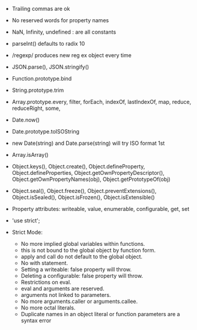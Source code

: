 - Trailing commas are ok
- No reserved words for property names
- NaN, Infinity, undefined : are all constants
- parseInt() defaults to radix 10
- /regexp/ produces new reg ex object every time
- JSON.parse(), JSON.stringify()
- Function.prototype.bind
- String.prototype.trim
- Array.prototype.every, filter, forEach, indexOf, lastIndexOf, map, reduce, reduceRight, some, 
- Date.now()
- Date.prototype.toISOString
- new Date(string) and Date.parse(string) will try ISO format 1st
- Array.isArray()
- Object.keys(), Object.create(), Object.defineProperty, Object.defineProperties, 
Object.getOwnPropertyDescriptor(), Object.getOwnPropertyNames(obj), Object.getPrototypeOf(obj)
- Object.seal(), Object.freeze(), Object.preventExtensions(), Object.isSealed(), Object.isFrozen(), 
Object.isExtensible()
- Property attributes: writeable, value, enumerable, configurable, get, set

- 'use strict';
- Strict Mode: 
  -  No more implied global variables within functions.
  -  this is not bound to the global object by function form.
  -  apply and call do not default to the global object.
  -  No with statement.
  -  Setting a writeable: false property will throw.
  -  Deleting a configurable: false property will throw.
  -  Restrictions on eval.
  -  eval and arguments are reserved.
  -  arguments not linked to parameters.
  -  No more arguments.caller or arguments.callee.
  -  No more octal literals.
  -  Duplicate names in an object literal or function parameters are a syntax error

